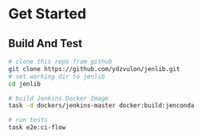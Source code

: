 # Get Started

## Build And Test

```bash
# clone this repo from github
git clone https://github.com/ydzvulon/jenlib.git
# set working dir to jenlib
cd jenlib

# build Jenkins Docker Image
task -d dockers/jenkins-master docker:build:jenconda

# run tests
task e2e:ci-flow
```

